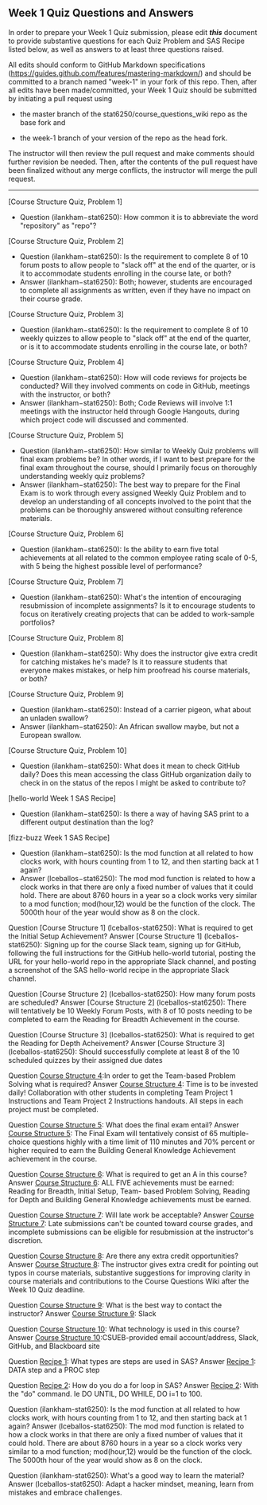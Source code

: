 ## Week 1 Quiz Questions and Answers

In order to prepare your Week 1 Quiz submission, please edit ***this*** document to provide substantive questions for each Quiz Problem and SAS Recipe listed below, as well as answers to at least three questions raised.

All edits should conform to GitHub Markdown specifications (https://guides.github.com/features/mastering-markdown/) and should be committed to a branch named "week-1" in your fork of this repo. Then, after all edits have been made/committed, your Week 1 Quiz should be submitted by initiating a pull request using

- the master branch of the stat6250/course_questions_wiki repo as the base fork and

- the week-1 branch of your version of the repo as the head fork.

The instructor will then review the pull request and make comments should further revision be needed. Then, after the contents of the pull request have been finalized without any merge conflicts, the instructor will merge the pull request.



********************************************************************************



[Course Structure Quiz, Problem 1]
- Question (ilankham−stat6250): How common it is to abbreviate the word "repository" as "repo"?



[Course Structure Quiz, Problem 2]
- Question (ilankham−stat6250): Is the requirement to complete 8 of 10 forum posts to allow people to "slack off" at the end of the quarter, or is it to accommodate students enrolling in the course late, or both?
- Answer (ilankham−stat6250): Both; however, students are encouraged to complete all assignments as written, even if they have no impact on their course grade.



[Course Structure Quiz, Problem 3]
- Question (ilankham−stat6250): Is the requirement to complete 8 of 10 weekly quizzes to allow people to "slack off" at the end of the quarter, or is it to accommodate students enrolling in the course late, or both?



[Course Structure Quiz, Problem 4]
- Question (ilankham−stat6250): How will code reviews for projects be conducted? Will they involved comments on code in GitHub, meetings with the instructor, or both?
- Answer (ilankham−stat6250): Both; Code Reviews will involve 1:1 meetings with the instructor held through Google Hangouts, during which project code will discussed and commented.



[Course Structure Quiz, Problem 5]
- Question (ilankham−stat6250): How similar to Weekly Quiz problems will final exam problems be? In other words, if I want to best prepare for the final exam throughout the course, should I primarily focus on thoroughly understanding weekly quiz problems?
- Answer (ilankham−stat6250): The best way to prepare for the Final Exam is to work through every assigned Weekly Quiz Problem and to develop an understanding of all concepts involved to the point that the problems can be thoroughly answered without consulting reference materials.



[Course Structure Quiz, Problem 6]
- Question (ilankham−stat6250): Is the ability to earn five total achievements at all related to the common employee rating scale of 0-5, with 5 being the highest possible level of performance?



[Course Structure Quiz, Problem 7]
- Question (ilankham−stat6250): What's the intention of encouraging resubmission of incomplete assignments? Is it to encourage students to focus on iteratively creating projects that can be added to work-sample portfolios?



[Course Structure Quiz, Problem 8]
- Question (ilankham−stat6250): Why does the instructor give extra credit for catching mistakes he's made? Is it to reassure students that everyone makes mistakes, or help him proofread his course materials, or both?



[Course Structure Quiz, Problem 9]
- Question (ilankham−stat6250): Instead of a carrier pigeon, what about an unladen swallow?
- Answer (ilankham−stat6250): An African swallow maybe, but not a European swallow.



[Course Structure Quiz, Problem 10]
- Question (ilankham−stat6250): What does it mean to check GitHub daily? Does this mean accessing the class GitHub organization daily to check in on the status of the repos I might be asked to contribute to?



[hello-world Week 1 SAS Recipe]
- Question (ilankham−stat6250): Is there a way of having SAS print to a different output destination than the log?



[fizz-buzz Week 1 SAS Recipe]
- Question (ilankham−stat6250): Is the mod function at all related to how clocks work, with hours counting from 1 to 12, and then starting back at 1 again?
- Answer (lceballos−stat6250): The mod mod function is related to how a clock works in that there are only a fixed number of values that it could hold. There are about 8760 hours in a year so a clock works very similar to a mod function; mod(hour,12) would be the function of the clock. The 5000th hour of the year would show as 8 on the clock. 


Question [Course Structure 1]
(lceballos-stat6250): What is required to get the Initial Setup Achievement?
Answer [Course Structure 1]
(lceballos-stat6250): Signing up for the course Slack team, signing up for GitHub, following the full instructions for the GitHub hello-world tutorial, posting the URL for your hello-world repo in the appropriate Slack channel, and posting a screenshot of the SAS hello-world recipe in the appropriate Slack channel.

Question [Course Structure 2]
(lceballos-stat6250): How many forum posts are scheduled?
Answer [Course Structure 2]
(lceballos-stat6250): There will tentatively be 10 Weekly Forum Posts, with 8 of 10 posts needing to be completed to earn the Reading for Breadth Achievement in the course.

Question [Course Structure 3]
(lceballos-stat6250): What is required to get the Reading for Depth Acheivement?
Answer [Course Structure 3]
(lceballos-stat6250): Should successfully complete at least 8 of the 10 scheduled quizzes by their assigned due dates

Question [Course Structure 4](lceballos-stat6250):In order to get the Team-based Problem Solving what is required?
Answer [Course Structure 4](lceballos-stat6250): Time is to be invested daily! Collaboration with other students in completing Team Project 1 Instructions and Team Project 2 Instructions handouts. All steps in each project must be completed.

Question [Course Structure 5](lceballos-stat6250): What does the final exam entail?
Answer [Course Structure 5](lceballos-stat6250): The Final Exam will tentatively consist of 65 multiple-choice questions highly with a time limit of 110 minutes and 70% percent or higher required to earn the Building General Knowledge Achievement achievement in the course.

Question [Course Structure 6](lceballos-stat6250): What is required to get an A in this course?
Answer [Course Structure 6](lceballos-stat6250): ALL FIVE achievements must be earned: 	
Reading for Breadth, Initial Setup, Team- based Problem Solving, Reading for Depth and Building General Knowledge achievements must be earned. 

Question [Course Structure 7](lceballos-stat6250): Will late work be acceptable?
Answer [Course Structure 7](lceballos-stat6250): Late submissions can't  be counted toward course grades, and  incomplete submissions can be eligible for resubmission at the instructor's discretion.

Question [Course Structure 8](lceballos-stat6250): Are there any extra credit opportunities?
Answer [Course Structure 8](lceballos-stat6250): The instructor gives extra credit for pointing out typos in course materials, substantive suggestions for improving clarity in course materials and contributions to the Course Questions Wiki after the Week 10 Quiz deadline.

Question [Course Structure 9](lceballos-stat6250): What is the best way to contact the instructor?
Answer [Course Structure 9](lceballos-stat6250): Slack

Question [Course Structure 10](lceballos-stat6250): What technology is used in this course?
Answer [Course Structure 10](lceballos-stat6250):CSUEB-provided email account/address, Slack, GitHub, and Blackboard site

Question [Recipe 1](lceballos-stat6250): What types are steps are used in SAS?
Answer [Recipe 1](lceballos-stat6250): DATA step and a PROC step

Question [Recipe 2](lceballos-stat6250): How do you do a for loop in SAS?
Answer [Recipe 2](lceballos-stat6250): With the "do" command. Ie DO UNTIL, DO WHILE, DO i=1 to 100.

Question (ilankham-stat6250): Is the mod function at all related to how clocks work, with hours counting from 1 to 12, and then starting back at 1 again?
Answer (lceballos-stat6250): The mod mod function is related to how a clock works in that there are only a fixed number of values that it could hold. There are about 8760 hours in a year so a clock works very similar to a mod function; mod(hour,12) would be the function of the clock. The 5000th hour of the year would show as 8 on the clock.

Question (ilankham-stat6250): What's a good way to learn the material?
Answer (lceballos-stat6250): Adapt a hacker mindset, meaning, learn from mistakes and embrace challenges.







